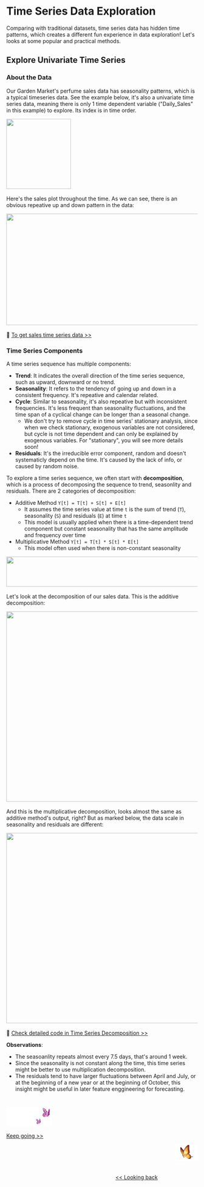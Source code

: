 # Time Series Data Exploration

Comparing with traditional datasets, time series data has hidden time patterns, which creates a different fun experience in data exploration! Let's looks at some popular and practical methods.

## Explore Univariate Time Series

### About the Data

Our Garden Market's perfume sales data has seasonality patterns, which is a typical timeseries data. See the example below, it's also a univariate time series data, meaning there is only 1 time dependent variable ("Daily_Sales" in this example) to explore. Its index is in time order.

<p align="left">
<img src="https://github.com/lady-h-world/My_Garden/blob/main/images/Garden_Totem_images/data_exploration/ts_sales_exp.png" width="170" height="184" />
</p>

Here's the sales plot throughout the time. As we can see, there is an obvious repeative up and down pattern in the data:

<p align="left">
<img src="https://github.com/lady-h-world/My_Garden/blob/main/images/Garden_Totem_images/data_exploration/daily_sales_plot.png" width="1092" height="293" />
</p>


🌻 [To get sales time series data >>][1]


### Time Series Components

A time series sequence has multiple components:
* <b>Trend</b>: It indicates the overall direction of the time series sequence, such as upward, downward or no trend.
* <b>Seasonality</b>: It refers to the tendency of going up and down in a consistent frequency. It's repeative and calendar related.
* <b>Cycle</b>: Similar to seasonality, it's also repeative but with inconsistent frequencies. It's less frequent than seasonality fluctuations, and the time span of a cyclical change can be longer than a seasonal change.
  * We don't try to remove cycle in time series' stationary analysis, since when we check stationary, exogenous variables are not considered, but cycle is not time dependent and can only be explained by exogenous variables. For "stationary", you will see more details soon!
* <b>Residuals</b>: It's the irreducible error component, random and doesn't systematicly depend on the time. It's caused by the lack of info, or caused by random noise.

To explore a time series sequence, we often start with <b>decomposition</b>, which is a process of decomposing the sequence to trend, seasonlity and residuals. There are 2 categories of decomposition:

* Additive Method `Y[t] = T[t] + S[t] + E[t]`
  * It assumes the time series value at time `t` is the sum of trend (`T`), seasonality (`S`) and residuals (`E`) at time `t`
  * This model is usually applied when there is a time-dependent trend component but constant seasonality that has the same amplitude and frequency over time
* Multiplicative Method `Y[t] = T[t] * S[t] * E[t]`
  * This model often used when there is non-constant seasonality

<p align="left">
<img src="https://github.com/lady-h-world/My_Garden/blob/main/images/Garden_Totem_images/notes/trend_cycle.png" width="766" height="79" />
</p>

Let's look at the decomposition of our sales data. This is the additive decomposition:

<p align="left">
<img src="https://github.com/lady-h-world/My_Garden/blob/main/images/Garden_Totem_images/data_exploration/additive_dep.png" width="1116" height="500" />
</p>

And this is the multiplicative decomposition, looks almost the same as additive method's output, right? But as marked below, the data scale in seasonality and residuals are different:

<p align="left">
<img src="https://github.com/lady-h-world/My_Garden/blob/main/images/Garden_Totem_images/data_exploration/multiplicative_decomp.png" width="1116" height="500" />
</p>

🌻 [Check detailed code in Time Series Decomposition >>][2]

<b>Observations</b>:
* The seasoanlity repeats almost every 7.5 days, that's around 1 week.
* Since the seasonality is not constant along the time, this time series might be better to use multiplication decomposition.
* The residuals tend to have larger fluctuations between April and July, or at the beginning of a new year or at the beginning of October, this insight might be useful in later feature enggineering for forecasting.

#
<p align="left">
<img src="https://github.com/lady-h-world/My_Garden/blob/main/images/follow_us.png" width="120" height="50" />
</p>

[Keep going >>][3]

<p align="right">
<img src="https://github.com/lady-h-world/My_Garden/blob/main/images/going_back.png" width="60" height="44" />
</p>

&nbsp;&nbsp;&nbsp;&nbsp;&nbsp;&nbsp;&nbsp;&nbsp;&nbsp;&nbsp;&nbsp;&nbsp;&nbsp;&nbsp;&nbsp;&nbsp;&nbsp;&nbsp;&nbsp;&nbsp;&nbsp;&nbsp;&nbsp;&nbsp;&nbsp;&nbsp;&nbsp;&nbsp;&nbsp;&nbsp;&nbsp;&nbsp;&nbsp;&nbsp;&nbsp;&nbsp;&nbsp;&nbsp;&nbsp;&nbsp;&nbsp;&nbsp;&nbsp;&nbsp;&nbsp;&nbsp;&nbsp;&nbsp;&nbsp;&nbsp;&nbsp;&nbsp;&nbsp;&nbsp;&nbsp;&nbsp;&nbsp;&nbsp;&nbsp;&nbsp;&nbsp;&nbsp;&nbsp;&nbsp;&nbsp;&nbsp;&nbsp;&nbsp;&nbsp;&nbsp;&nbsp;&nbsp;&nbsp;&nbsp;&nbsp;&nbsp;&nbsp;&nbsp;&nbsp;&nbsp;&nbsp;&nbsp;&nbsp;&nbsp;&nbsp;&nbsp;&nbsp;&nbsp;&nbsp;&nbsp;&nbsp;&nbsp;&nbsp;&nbsp;&nbsp;&nbsp;&nbsp;&nbsp;&nbsp;&nbsp;&nbsp;&nbsp;&nbsp;&nbsp;&nbsp;&nbsp;&nbsp;&nbsp;&nbsp;&nbsp;&nbsp;&nbsp;&nbsp;&nbsp;&nbsp;&nbsp;&nbsp;&nbsp;&nbsp;&nbsp;&nbsp;&nbsp;&nbsp;&nbsp;&nbsp;&nbsp;&nbsp;&nbsp;&nbsp;&nbsp;&nbsp;&nbsp;&nbsp;&nbsp;&nbsp;&nbsp;&nbsp;&nbsp;&nbsp;&nbsp;&nbsp;&nbsp;&nbsp;&nbsp;&nbsp;&nbsp;&nbsp;&nbsp;&nbsp;&nbsp;&nbsp;&nbsp;&nbsp;&nbsp;&nbsp;&nbsp;&nbsp;&nbsp;&nbsp;&nbsp;&nbsp;&nbsp;&nbsp;&nbsp;&nbsp;&nbsp;&nbsp;&nbsp;&nbsp;&nbsp;&nbsp;&nbsp;&nbsp;&nbsp;&nbsp;&nbsp;&nbsp;&nbsp;&nbsp;&nbsp;&nbsp;&nbsp;&nbsp;&nbsp;&nbsp;&nbsp;&nbsp;&nbsp;&nbsp;&nbsp;&nbsp;&nbsp;&nbsp;&nbsp;&nbsp;&nbsp;&nbsp;&nbsp;&nbsp;&nbsp;&nbsp;[<< Looking back][4]
 
[1]:https://github.com/lady-h-world/My_Garden/blob/main/code/crystal_ball/data_collector/generate_sales.ipynb
[2]:https://github.com/lady-h-world/My_Garden/blob/main/code/yinyang/past_ts_exploration.ipynb
[3]:https://github.com/lady-h-world/My_Garden/blob/main/reading_pages/YinYang/ts2.md
[4]:https://github.com/lady-h-world/My_Garden/blob/main/reading_pages/YinYang/garden_totem.md
